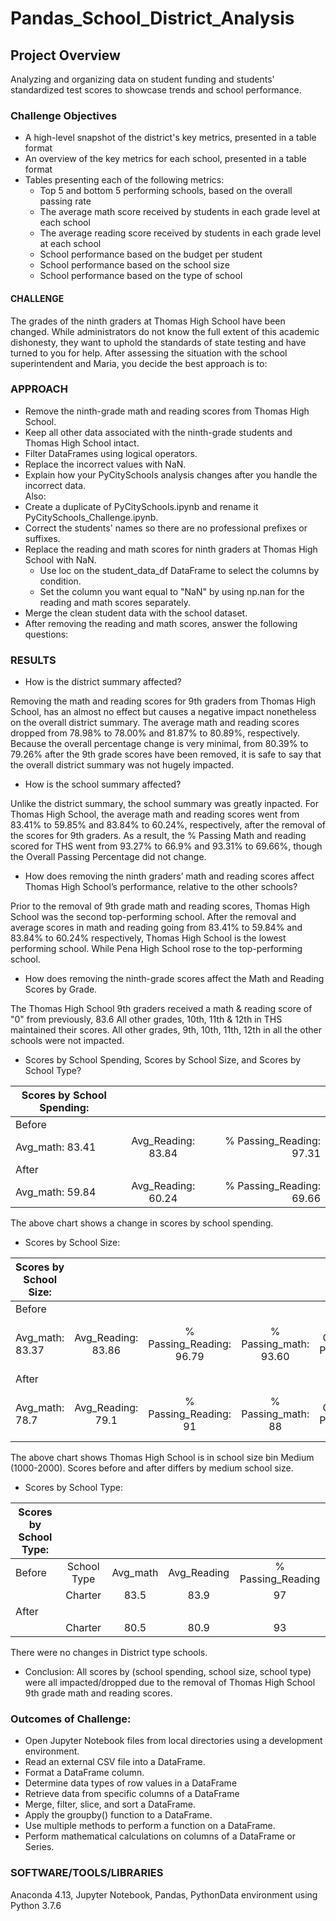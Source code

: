 # Pandas_School_District_Analysis
## Project Overview
Analyzing and organizing data on student funding and students' standardized test scores to showcase trends and school performance.

### Challenge Objectives
* A high-level snapshot of the district's key metrics, presented in a table format
* An overview of the key metrics for each school, presented in a table format
* Tables presenting each of the following metrics:
  * Top 5 and bottom 5 performing schools, based on the overall passing rate
  * The average math score received by students in each grade level at each school
  * The average reading score received by students in each grade level at each school
  * School performance based on the budget per student
  * School performance based on the school size
  * School performance based on the type of school
  
#### CHALLENGE
The grades of the ninth graders at Thomas High School have been changed. While administrators do not know the full extent of this 
academic dishonesty, they want to uphold the standards of state testing and have turned to you for help. After assessing the 
situation with the school superintendent and Maria, you decide the best approach is to:

### APPROACH
* Remove the ninth-grade math and reading scores from Thomas High School.
* Keep all other data associated with the ninth-grade students and Thomas High School intact.
*	Filter DataFrames using logical operators.
*	Replace the incorrect values with NaN.
*	Explain how your PyCitySchools analysis changes after you handle the incorrect data.  
Also:
* Create a duplicate of PyCitySchools.ipynb and rename it PyCitySchools_Challenge.ipynb.
* Correct the students' names so there are no professional prefixes or suffixes.
* Replace the reading and math scores for ninth graders at Thomas High School with NaN.
   - Use loc on the student_data_df DataFrame to select the columns by condition.
   - Set the column you want equal to "NaN" by using np.nan for the reading and math scores separately.
 * Merge the clean student data with the school dataset.
 *	After removing the reading and math scores, answer the following questions:

### RESULTS
 * How is the district summary affected?

Removing the math and reading scores for 9th graders from Thomas High School, has an almost no effect
but causes a negative impact nonetheless on the overall district summary. The average math and reading scores
dropped from 78.98% to 78.00% and 81.87% to 80.89%, respectively. Because the overall percentage change is very minimal, 
from 80.39% to 79.26% after the 9th grade scores have been removed, it is safe to say that the overall district summary
was not hugely impacted. 

 * How is the school summary affected?

Unlike the district summary, the school summary was greatly inpacted. For Thomas High School, the average math and reading 
scores went from 83.41% to 59.85% and 83.84% to 60.24%, respectively, after the removal of the scores for 9th graders. As a result,
the % Passing Math and reading scored for THS went from 93.27% to 66.9% and 93.31% to 69.66%, though the Overall Passing Percentage did not change.

 * How does removing the ninth graders’ math and reading scores affect Thomas High School’s performance, relative to the other schools?
 
Prior to the removal of 9th grade math and reading scores, Thomas High School was the second top-performing school. 
After the removal and average scores in math and reading going from 83.41% to 59.84% and 83.84% to 60.24% respectively, 
Thomas High School is the lowest performing school. While Pena High School rose to the top-performing school.

 * How does removing the ninth-grade scores affect the Math and Reading Scores by Grade.

The Thomas High School 9th graders received a math & reading score of "0" from previously, 83.6
All other grades, 10th, 11th & 12th in THS maintained their scores.
All other grades, 9th, 10th, 11th, 12th in all the other schools were not impacted.

 * Scores by School Spending, Scores by School Size, and Scores by School Type? 

|Scores by School Spending:      |      |  |
| ------------- |:-------------:| -----:|
|Before      | |  |
|Avg_math:     83.41  | Avg_Reading: 83.84      | % Passing_Reading:    97.31|
|After  
|Avg_math:     59.84  |Avg_Reading:     60.24    | % Passing_Reading:    69.66|

The above chart shows a change in scores by school spending.


* Scores by School Size: 

|Scores by School Size:     |      |  |  |  |
| ------------- |:-------------:|:-----:|:-----:|:------:|
|Before      | |  | | |
|Avg_math:   83.37  | Avg_Reading: 83.86   | % Passing_Reading: 96.79| % Passing_math:  93.60 | % Overall Passing:  94.82 |
|After  
|Avg_math:    78.7 |   Avg_Reading: 79.1    | % Passing_Reading:     91| % Passing_math:     88 |  % Overall Passing:     90 |

The above chart shows Thomas High School is in school size bin Medium (1000-2000). Scores before and after differs by medium school size.


* Scores by School Type:

| Scores by School Type:   |      |  |  |  |
| ------------- |:-------------:|:-----:|:-----:|:------:|
|Before      |School Type | Avg_math  |Avg_Reading | % Passing_Reading |
|          |Charter   |83.5| 83.9 |97 |
|After  
|          |Charter  | 80.5|80.9 | 93|

There were no changes in District type schools.

* Conclusion: All scores by (school spending, school size, school type) were all impacted/dropped 
due to the removal of Thomas High School 9th grade math and reading scores.

### Outcomes of Challenge:
* Open Jupyter Notebook files from local directories using a development environment.
* Read an external CSV file into a DataFrame.
* Format a DataFrame column.
* Determine data types of row values in a DataFrame
* Retrieve data from specific columns of a DataFrame
* Merge, filter, slice, and sort a DataFrame.
* Apply the groupby() function to a DataFrame.
* Use multiple methods to perform a function on a DataFrame.
* Perform mathematical calculations on columns of a DataFrame or Series.

### SOFTWARE/TOOLS/LIBRARIES
Anaconda 4.13, Jupyter Notebook, Pandas, PythonData environment using Python 3.7.6                  
